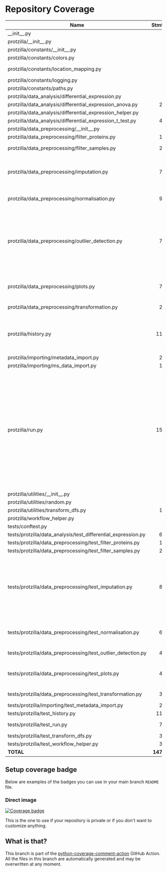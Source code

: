 # Repository Coverage



| Name                                                             |    Stmts |     Miss |   Branch |   BrPart |   Cover |   Missing |
|----------------------------------------------------------------- | -------: | -------: | -------: | -------: | ------: | --------: |
| \_\_init\_\_.py                                                  |        0 |        0 |        0 |        0 |    100% |           |
| protzilla/\_\_init\_\_.py                                        |        0 |        0 |        0 |        0 |    100% |           |
| protzilla/constants/\_\_init\_\_.py                              |        0 |        0 |        0 |        0 |    100% |           |
| protzilla/constants/colors.py                                    |        2 |        0 |        0 |        0 |    100% |           |
| protzilla/constants/location\_mapping.py                         |        8 |        0 |        4 |        1 |     92% |  17->exit |
| protzilla/constants/logging.py                                   |        3 |        0 |        0 |        0 |    100% |           |
| protzilla/constants/paths.py                                     |        5 |        0 |        0 |        0 |    100% |           |
| protzilla/data\_analysis/differential\_expression.py             |        5 |        2 |        0 |        0 |     60% |       8-9 |
| protzilla/data\_analysis/differential\_expression\_anova.py      |       22 |        0 |        6 |        1 |     96% |    84->87 |
| protzilla/data\_analysis/differential\_expression\_helper.py     |        7 |        1 |        2 |        1 |     78% |        22 |
| protzilla/data\_analysis/differential\_expression\_t\_test.py    |       40 |        0 |       10 |        0 |    100% |           |
| protzilla/data\_preprocessing/\_\_init\_\_.py                    |        0 |        0 |        0 |        0 |    100% |           |
| protzilla/data\_preprocessing/filter\_proteins.py                |       15 |        2 |        4 |        1 |     74% |     55-56 |
| protzilla/data\_preprocessing/filter\_samples.py                 |       26 |        1 |        4 |        2 |     90% |56->65, 66 |
| protzilla/data\_preprocessing/imputation.py                      |       74 |        1 |       14 |        3 |     95% |140, 290->299, 309->315 |
| protzilla/data\_preprocessing/normalisation.py                   |       98 |        1 |       22 |        2 |     98% |244->255, 256 |
| protzilla/data\_preprocessing/outlier\_detection.py              |       70 |        4 |       16 |        6 |     86% |174, 179->188, 192-201, 205->221, 252, 253->exit |
| protzilla/data\_preprocessing/plots.py                           |       71 |        7 |        9 |        1 |     90% |176->191, 368-392 |
| protzilla/data\_preprocessing/transformation.py                  |       20 |        2 |        8 |        3 |     82% |31, 43->52, 53 |
| protzilla/history.py                                             |      119 |        6 |       46 |        6 |     93% |33, 109, 116, 124, 189, 203 |
| protzilla/importing/metadata\_import.py                          |       27 |        7 |       12 |        1 |     64% |     19-26 |
| protzilla/importing/ms\_data\_import.py                          |       16 |        0 |        2 |        0 |    100% |           |
| protzilla/run.py                                                 |      158 |       28 |       46 |        6 |     77% |34-40, 44-50, 56, 81->80, 83, 112-113, 123-124, 138, 142, 149->147, 158-159, 162-165, 209-210 |
| protzilla/utilities/\_\_init\_\_.py                              |        0 |        0 |        0 |        0 |    100% |           |
| protzilla/utilities/random.py                                    |        4 |        0 |        0 |        0 |    100% |           |
| protzilla/utilities/transform\_dfs.py                            |       11 |        0 |        0 |        0 |    100% |           |
| protzilla/workflow\_helper.py                                    |        9 |        0 |        6 |        0 |    100% |           |
| tests/conftest.py                                                |        6 |        0 |        0 |        0 |    100% |           |
| tests/protzilla/data\_analysis/test\_differential\_expression.py |       63 |        0 |       10 |        0 |    100% |           |
| tests/protzilla/data\_preprocessing/test\_filter\_proteins.py    |       16 |        1 |        2 |        1 |     89% |        48 |
| tests/protzilla/data\_preprocessing/test\_filter\_samples.py     |       29 |        2 |        4 |        2 |     88% |    74, 99 |
| tests/protzilla/data\_preprocessing/test\_imputation.py          |       87 |       10 |       10 |        5 |     85% |154-155, 179-180, 204-205, 232-233, 258-259 |
| tests/protzilla/data\_preprocessing/test\_normalisation.py       |       67 |        4 |       12 |        4 |     90% |309, 325, 351, 377 |
| tests/protzilla/data\_preprocessing/test\_outlier\_detection.py  |       41 |        3 |        6 |        3 |     87% |65, 79, 95 |
| tests/protzilla/data\_preprocessing/test\_plots.py               |       47 |        8 |       16 |        5 |     79% |20, 39, 56, 81, 117-120 |
| tests/protzilla/data\_preprocessing/test\_transformation.py      |       35 |        2 |        4 |        2 |     90% |  119, 134 |
| tests/protzilla/importing/test\_metadata\_import.py              |       23 |        0 |        0 |        0 |    100% |           |
| tests/protzilla/test\_history.py                                 |      115 |        0 |        6 |        0 |    100% |           |
| tests/protzilla/test\_run.py                                     |       78 |        8 |        2 |        0 |     90% |   107-125 |
| tests/protzilla/test\_transform\_dfs.py                          |       32 |        0 |        0 |        0 |    100% |           |
| tests/protzilla/test\_workflow\_helper.py                        |       30 |        0 |        4 |        0 |    100% |           |
|                                                        **TOTAL** | **1479** |  **100** |  **287** |   **56** | **90%** |           |


## Setup coverage badge

Below are examples of the badges you can use in your main branch `README` file.

### Direct image

[![Coverage badge](https://github.com/antonneubauer/PROTzilla2/raw/python-coverage-comment-action-data/badge.svg)](https://github.com/antonneubauer/PROTzilla2/tree/python-coverage-comment-action-data)

This is the one to use if your repository is private or if you don't want to customize anything.



## What is that?

This branch is part of the
[python-coverage-comment-action](https://github.com/marketplace/actions/python-coverage-comment)
GitHub Action. All the files in this branch are automatically generated and may be
overwritten at any moment.